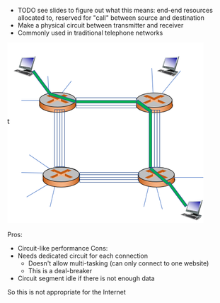 - TODO see slides to figure out what this means: end-end resources allocated to, reserved for "call" between source and destination
- Make a physical circuit between transmitter and receiver
- Commonly used in traditional telephone networks

![circuit switching](circuit%20switching.png)

Pros:
- Circuit-like performance
Cons:
- Needs dedicated circuit for each connection
  - Doesn't allow multi-tasking (can only connect to one website)
  - This is a deal-breaker
- Circuit segment idle if there is not enough data

So this is not appropriate for the Internet